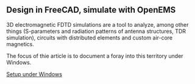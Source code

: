 ## Design in FreeCAD, simulate with OpenEMS

3D electromagnetic FDTD simulations are a tool to analyze, among other things (S-parameters and radiation patterns of antenna structures, TDR simulation), circuits with distributed elements and custom air-core magnetics. 

The focus of thie article is to document a foray into this territory under Windows.

[Setup under Windows](first_steps_openems_freecad.md)